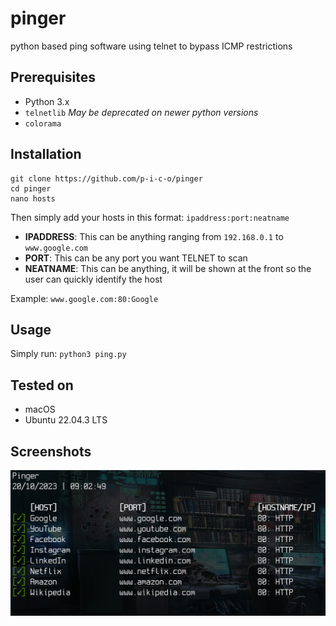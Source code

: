 # pinger
python based ping software using telnet to bypass ICMP restrictions

## Prerequisites
- Python 3.x
- `telnetlib` _May be deprecated on newer python versions_
- `colorama`

## Installation
```
git clone https://github.com/p-i-c-o/pinger
cd pinger
nano hosts
```
Then simply add your hosts in this format: `ipaddress:port:neatname`
- **IPADDRESS**: This can be anything ranging from `192.168.0.1` to `www.google.com`
- **PORT**: This can be any port you want TELNET to scan
- **NEATNAME**: This can be anything, it will be shown at the front so the user can quickly identify the host

Example: `www.google.com:80:Google`

## Usage
Simply run:
`python3 ping.py`

## Tested on
- macOS
- Ubuntu 22.04.3 LTS

## Screenshots
![Preview of pinger when run in the terminal](screen1.png)
